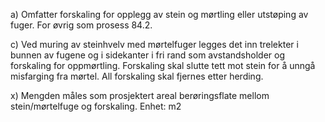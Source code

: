 a) Omfatter forskaling for opplegg av stein og mørtling eller utstøping av fuger. For øvrig som prosess 84.2.

c) Ved muring av steinhvelv med mørtelfuger legges det inn trelekter i bunnen av fugene og i sidekanter i fri rand som avstandsholder og forskaling for oppmørtling. Forskaling skal slutte tett mot stein for å unngå misfarging fra mørtel. All forskaling skal fjernes etter herding.

x) Mengden måles som prosjektert areal berøringsflate mellom stein/mørtelfuge og forskaling. Enhet: m2

